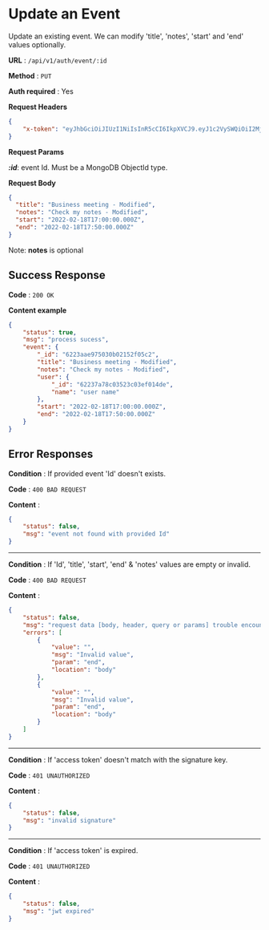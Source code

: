 # Update an Event

Update an existing event. We can modify 'title', 'notes', 'start' and 'end' values optionally.

**URL** : `/api/v1/auth/event/:id`

**Method** : `PUT`

**Auth required** : Yes

**Request Headers** 
```json
{
    "x-token": "eyJhbGciOiJIUzI1NiIsInR5cCI6IkpXVCJ9.eyJ1c2VySWQiOiI2MjIzN2E3OGMwMzUyM2MwM2VmMDE0ZGUiLCJpYXQiOjE2NDY0OTk3MDAsImV4cCI6MTY0NjQ5OTc2MH0.pmfaumTcfKFP3Lgf82RWpo1Cd6_aAVcfVy9SRHpInxk",
}
```

**Request Params**

***:id***: event Id. Must be a MongoDB ObjectId type.

**Request Body**

```json
{
  "title": "Business meeting - Modified",
  "notes": "Check my notes - Modified",
  "start": "2022-02-18T17:00:00.000Z",
  "end": "2022-02-18T17:50:00.000Z"
}
```
Note: **notes** is optional

## Success Response

**Code** : `200 OK`

**Content example**

```json
{
    "status": true,
    "msg": "process sucess",
    "event": {
        "_id": "6223aae975030b02152f05c2",
        "title": "Business meeting - Modified",
        "notes": "Check my notes - Modified",
        "user": {
            "_id": "62237a78c03523c03ef014de",
            "name": "user name"
        },
        "start": "2022-02-18T17:00:00.000Z",
        "end": "2022-02-18T17:50:00.000Z"
    }
}
```

## Error Responses

**Condition** : If provided event 'Id' doesn't exists.

**Code** : `400 BAD REQUEST`

**Content** :
```json
{
    "status": false,
    "msg": "event not found with provided Id"
}
```

---

**Condition** : If 'Id', 'title', 'start', 'end' & 'notes' values are empty or invalid.

**Code** : `400 BAD REQUEST`

**Content** :

```json
{
    "status": false,
    "msg": "request data [body, header, query or params] trouble encountered",
    "errors": [
        {
            "value": "",
            "msg": "Invalid value",
            "param": "end",
            "location": "body"
        },
        {
            "value": "",
            "msg": "Invalid value",
            "param": "end",
            "location": "body"
        }
    ]
}
```

---

**Condition** : If 'access token' doesn't match with the signature key.

**Code** : `401 UNAUTHORIZED`

**Content** :

```json
{
    "status": false,
    "msg": "invalid signature"
}
```

---

**Condition** : If 'access token' is expired.

**Code** : `401 UNAUTHORIZED`

**Content** :

```json
{
    "status": false,
    "msg": "jwt expired"
}
```